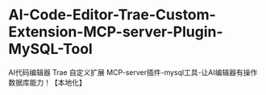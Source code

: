 # AI-Code-Editor-Trae-Custom-Extension-MCP-server-Plugin-MySQL-Tool
AI代码编辑器 Trae 自定义扩展 MCP-server插件-mysql工具-让AI编辑器有操作数据库能力！【本地化】
